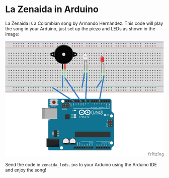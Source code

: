 # La Zenaida in Arduino

La Zenaida is a Colombian song by Armando Hernández. This code will play
the song in your Arduino, just set up the piezo and LEDs as shown in the
image:

![piezo setup](zenaida.jpg)

Send the code in `zenaida_leds.ino` to your Arduino using the Arduino IDE
and enjoy the song!
